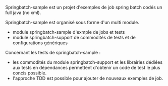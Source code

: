 Springbatch-sample est un projet d'exemples de job spring batch codés un full java (no xml).

Springbatch-sample est organisé sous forme d'un multi module.

* module springbatch-sample d'exmple de jobs et tests
* module springbatch-support de commodités de tests et de configurations génériques

Concernant les tests de springbatch-sample :

* les commodités du module springbatch-support et les librairies dédiées aux tests en dépendances permettent d'obtenir un code de test le plus concis possible.
* l'approche TDD est possible pour ajouter de nouveaux exemples de job.

